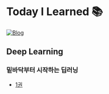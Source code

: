# Today I Learned 📚

[![Blog](https://img.shields.io/badge/Blog-ownit4137.github.io-orange.svg)](https://ownit4137.github.io/)


## Deep Learning

### 밑바닥부터 시작하는 딥러닝

- [1권](https://github.com/ownit4137/TIL/tree/main/DL%20from%20Scratch)
